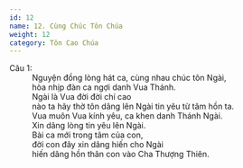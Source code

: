 ```yaml
---
id: 12
name: 12. Cùng Chúc Tôn Chúa
weight: 12
category: Tôn Cao Chúa
---
```

<dl><dt>Câu 1:</dt><dd data-verse="1">Nguyện đồng lòng hát ca, cùng nhau chúc tôn Ngài, <br/>hòa nhịp đàn ca ngợi danh Vua Thánh. <br/>Ngài là Vua đời đời chí cao <br/>nào ta hãy thờ tôn dâng lên Ngài tin yêu từ tâm hồn ta. <br/>Vua muôn Vua kính yêu, ca khen danh Thánh Ngài. <br/>Xin dâng lòng tin yêu lên Ngài. <br/>Bài ca mới trong tâm của con, <br/>đời con đây xin dâng hiến cho Ngài <br/>hiến dâng hồn thân con vào Cha Thượng Thiên. </dd></dl>
